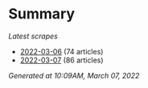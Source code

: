 # Summary
*Latest scrapes*
* [2022-03-06](https://github.com/nuuuwan/news_lk/blob/data/news_lk.2022-03-06.json) (74 articles)
* [2022-03-07](https://github.com/nuuuwan/news_lk/blob/data/news_lk.2022-03-07.json) (86 articles)

*Generated at 10:09AM, March 07, 2022*